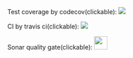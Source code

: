 Test coverage by codecov(clickable):
<a href="https://codecov.io/gh/realtroffy/
telegrambot-update-handler" >
<img src="https://codecov.io/gh/realtroffy/
telegrambot-update-handler/branch/main/graph/badge.svg?token=JRQELFXD7J"/>
</a>
<br>

CI by travis ci(clickable):
<a href="https://app.travis-ci.com/github/realtroffy/
telegrambot-update-handler" >
<img src="https://app.travis-ci.com/realtroffy/
telegrambot-update-handler.svg?branch=main"/>
</a>

Sonar quality gate(clickable):
<a href="https://sonarcloud.io/summary/overall?id=realtroffy_telegrambot-update-handler" >
<img width=30 height=30 src="https://pbs.twimg.com/profile_images/955394530806829056/LC7DAYM3_reasonably_small.jpg"/>
</a>